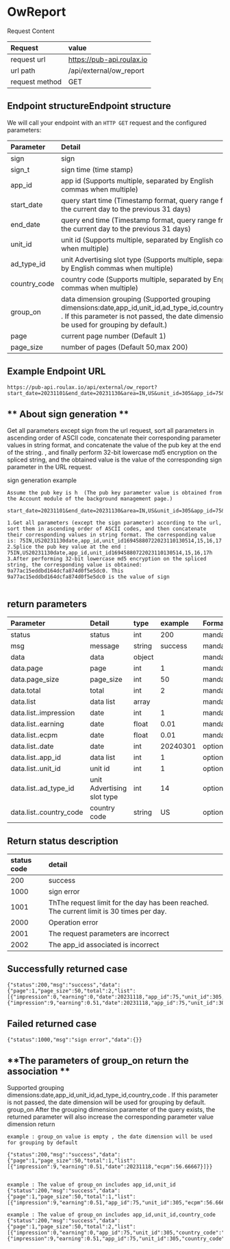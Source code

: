 # **OwReport**

Request Content

| Request       | value                                              |
| :-----------  | :------------------------------------------------- |
| request url   | https://pub-api.roulax.io                          |
| url path      | /api/external/ow_report                            |
| request method| GET                                                |

## **Endpoint structureEndpoint structure**

We will call your endpoint with an `HTTP GET` request and the configured parameters:

| Parameter    | Detail                                         | type     |example                           | Format    |
| :----------- | :----------------------------------------------| :--------| :--------                        | :-------- |
| sign         | sign                                           | string   | 95c5b7b27107c11f6200217e6aec0782 | mandatory |
| sign_t       | sign time  (time stamp)                        | int      | 1694588072                       | mandatory |
| app_id       | app id    (Supports multiple, separated by English commas when multiple) | int      | 1,2                       | mandatory |
| start_date   | query start time  (Timestamp format, query range from the current day to the previous 31 days)   | int      | 20240314                    | mandatory |
| end_date     | query end time    (Timestamp format, query range from the current day to the previous 31 days)   | int      | 20240315                    | mandatory |
| unit_id      | unit id    (Supports multiple, separated by English commas when multiple) | string      | 1,2                       | optional |
| ad_type_id   | unit Advertising slot type (Supports multiple, separated by English commas when multiple) | string      | 1,2                       | optional |
| country_code | country code (Supports multiple, separated by English commas when multiple) | string      | date,app_id,unit_id                       | optional |
| group_on     | data dimension grouping (Supported grouping dimensions:date,app_id,unit_id,ad_type_id,country_code . If this parameter is not passed, the date dimension will be used for grouping by default.) | string      | UA,UK                       | optional |
| page | current page number (Default 1) | int      | 1                       | optional |
| page_size | number of pages (Default 50,max 200) | int      | 50                       | optional |


## **Example Endpoint URL**

```
https://pub-api.roulax.io/api/external/ow_report?start_date=20231101&end_date=20231130&area=IN,US&unit_id=305&app_id=75&unit_type=14,15,16,17&sign=35ae439558823907b1e8206ed3fae36a&sign_t=1694588072&group_on=date,app_id,unit_id
```

## ** About sign generation **
Get all parameters except sign from the url request, sort all parameters in ascending order of ASCII code, concatenate their corresponding parameter values in string format, and concatenate the value of the pub key at the end of the string. , and finally perform 32-bit lowercase md5 encryption on the spliced string, and the obtained value is the value of the corresponding sign parameter in the URL request.

sign generation example
```
Assume the pub key is h  (The pub key parameter value is obtained from the Account module of the background management page.)

start_date=20231101&end_date=20231130&area=IN,US&unit_id=305&app_id=75&unit_type=14,15,16,17&sign_t=1694588072&group_on=date,app_id,unit_id

1.Get all parameters (except the sign parameter) according to the url, sort them in ascending order of ASCII codes, and then concatenate their corresponding values in string format. The corresponding value is: 75IN,US20231130date,app_id,unit_id16945880722023110130514,15,16,17
2.Splice the pub key value at the end : 75IN,US20231130date,app_id,unit_id16945880722023110130514,15,16,17h
3.After performing 32-bit lowercase md5 encryption on the spliced string, the corresponding value is obtained: 9a77ac15eddbd164dcfa874d0f5e5dc0. This 9a77ac15eddbd164dcfa874d0f5e5dc0 is the value of sign


```


## **return parameters**

| Parameter    | Detail                                         | type     |example      | Format    |
| :----------- | :----------------------------------------------| :--------| :--------   | :-------- |
| status         | status                                       |int       | 200 | mandatory |
| msg         | message                                         |string   | success | mandatory |
| data         | data                                           |object   |  | mandatory |
| data.page         | page                                      | int   | 1 | mandatory |
| data.page_size         | page_size                            | int   | 50 | mandatory |
| data.total         | total                                    | int   | 2 | mandatory |
| data.list          | data list                                | array |  | mandatory |
| data.list..impression| date                                   | int   | 1 | mandatory |
| data.list..earning    | date                                  | float   | 0.01 | mandatory |
| data.list..ecpm    | date                                     | float   | 0.01 | mandatory |
| data.list..date    | date                                     | int   | 20240301 | optional |
| data.list..app_id  | data list                                | int   | 1 | optional |
| data.list..unit_id  | unit id                                 | int   | 1 | optional |
| data.list..ad_type_id  | unit Advertising slot type           | int   | 14 | optional |
| data.list..country_code  | country code                       | string   | US | optional |


## **Return status description**

| status code   | detail                           |
| :-----------  | :------------------------------------------------- |
| 200   | success                       |
| 1000  | sign error                            |
| 1001  | ThThe request limit for the day has been reached. The current limit is 30 times per day. |
| 2000  | Operation error |
| 2001  | The request parameters are incorrect |
| 2002  | The app_id associated is incorrect |

## **Successfully returned case**

```
{"status":200,"msg":"success","data":{"page":1,"page_size":50,"total":2,"list":[{"impression":0,"earning":0,"date":20231118,"app_id":75,"unit_id":305,"country_code":"IN","ad_type_id":15,"ecpm":0},{"impression":9,"earning":0.51,"date":20231118,"app_id":75,"unit_id":305,"country_code":"US","ad_type_id":15,"ecpm":56.66667}]}}
```

## **Failed returned case**

```
{"status":1000,"msg":"sign error","data":{}}
```


## **The parameters of group_on return the association **
Supported grouping dimensions:date,app_id,unit_id,ad_type_id,country_code . If this parameter is not passed, the date dimension will be used for grouping by default.
group_on After the grouping dimension parameter of the query exists, the returned parameter will also increase the corresponding parameter value dimension return

```
example : group_on value is empty , the date dimension will be used for grouping by default

{"status":200,"msg":"success","data":{"page":1,"page_size":50,"total":1,"list":[{"impression":9,"earning":0.51,"date":20231118,"ecpm":56.66667}]}}


example : The value of group_on includes app_id,unit_id
{"status":200,"msg":"success","data":{"page":1,"page_size":50,"total":1,"list":[{"impression":9,"earning":0.51,"app_id":75,"unit_id":305,"ecpm":56.66667}]}}

example : The value of group_on includes app_id,unit_id,country_code
{"status":200,"msg":"success","data":{"page":1,"page_size":50,"total":2,"list":[{"impression":0,"earning":0,"app_id":75,"unit_id":305,"country_code":"IN","ecpm":0},{"impression":9,"earning":0.51,"app_id":75,"unit_id":305,"country_code":"US","ecpm":56.66667}]}}

``` 